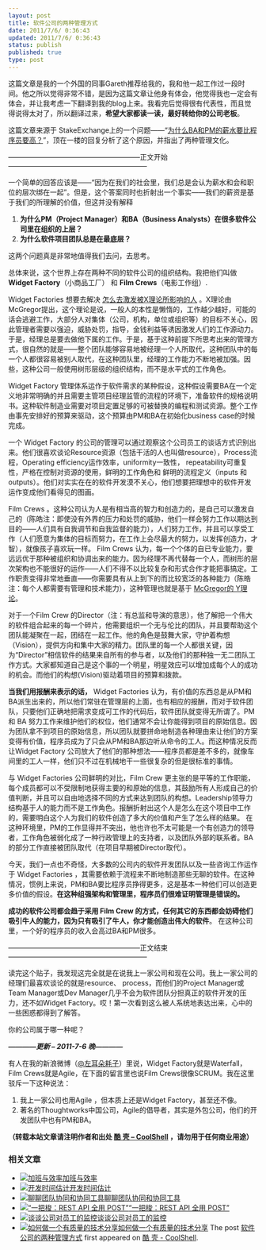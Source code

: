 ```yaml
---
layout: post
title: 软件公司的两种管理方式
date: 2011/7/6/ 0:36:43
updated: 2011/7/6/ 0:36:43
status: publish
published: true
type: post
---
```


这篇文章是我的一个外国的同事Gareth推荐给我的，我和他一起工作过一段时间。他之所以觉得非常不错，是因为这篇文章让他身有体会，他觉得我也一定会有体会，并让我考虑一下翻译到我的blog上来。我看完后觉得很有代表性，而且觉得说得太对了，所以翻译过来，**希望大家都读一读，最好转给你的公司老板**。


这篇文章来源于 StakeExchange上的一个问题——“[为什么BA和PM的薪水要比程序员要高？](http://programmers.stackexchange.com/questions/45776/why-do-business-analysts-and-project-managers-get-higher-salaries-than-programmer "Why do business analysts and project managers get higher salaries than programmers?")”，顶在一楼的回复分析了这个原因，并指出了两种管理文化。


———————————————————正文开始————————————————————


一个简单的回答应该是——“因为在我们的社会里，我们总是会认为薪水和会和职位的层次绑在一起”。但是，这个答案同时也折射出一个事实——我们的薪资是基于我们的所理解的价值，但这并没有解释


1. **为什么PM（Project Manager）和BA（Business Analysts）在很多软件公司里在组织的上层？**
2. **为什么软件项目团队总是在最底层？**


这两个问题真是非常地值得我们去问，去思考。


总体来说，这个世界上存在两种不同的软件公司的组织结构。我把他们叫做 **Widget Factory**（小商品工厂） 和 **Film Crews**（电影工作组）.


Widget Factories 想要去解决 [怎么去激发被X理论所影响的人](http://en.wikipedia.org/wiki/Theory_X_and_theory_Y) 。X理论由 McGregor提出，这个理论是说，一般人的本性是懒惰的，工作越少越好，可能的话会逃避工作，大部分人对集体（公司，机构，单位或组织等）的目标不关心，因此管理者需要以强迫，威胁处罚，指导，金钱利益等诱因激发人们的工作源动力。于是，经理总是要去做他下属的工作。于是，基于这种前提下所思考出来的管理方式，很自然的就是——整个团队能够容易地被经理一个人所取代，这种团队中的每一个人都很容易被别人取代，在这种团队里，经理的工作能力不断地被加强。因些，这种公司一般使用树形层级的组织结构，而不是水平式的工作角色。



Widget Factory 管理体系运作于软件需求的某种假设，这种假设需要BA在一个定义地非常明确的并且需要主管项目经理监管的流程的环境下，准备软件的规格说明书。这种软件制造业需要对项目定置足够的可被替换的编程和测试资源。整个工作由事先安排好的预算来驱动，这个预算由PM和BA在初始化business case的时候完成。


一个 Widget Factory 的公司的管理可以通过观察这个公司员工的谈话方式识别出来。他们很喜欢谈论Resource资源（包括干活的人也叫做resource），Process流程，Operating efficiency运作效率，uniformity一致性， repeatability可重复性，严格在控制对资源的使用，鲜明的工作角色和 鲜明的流程定义（inputs 和 outputs）。他们对实实在在的软件开发漠不关心，他们想要把理想中的软件开发运作变成他们看得见的图画。


Film Crews 。这种公司认为人是有相当高的智力和创造力的，是自己可以激发自己的（陈皓注：即使没有外界的压力和处罚的威胁，他们一样会努力工作以期达到目的——人们具有自我调节和自我监督的能力），人们努力工作，并且可以享受工作（人们愿意为集体的目标而努力，在工作上会尽最大的努力，以发挥创造力，才智），就像孩子喜欢玩一样。 Film Crews 认为，每一个个体的自已专业能力，要远远优于那种被组织和协调出来的能力。因为经理不再代替每一个人，而树形的层次架构也不能很好的运作——人们不得不以比较复杂和形式合作才能把事搞定。工作职责变得非常地垂直——你需要具有从上到下的而比较宽泛的各种能力（陈皓注：每个人都需要有管理和技术能力），这种管理也就是基于 [McGregor的 Y理论](http://en.wikipedia.org/wiki/Theory_X_and_theory_Y)。


对于一个Film Crew 的Director（注：有总监和导演的意思），他了解把一个伟大的软件组合起来的每一个碎片，他需要组织一个无与伦比的团队，并且要帮助这个团队能凝聚在一起，团结在一起工作。他的角色是鼓舞大家，守护着构想（Vision），提供方向和集中大家的精力。团队里的每一个人都很关键，因为“Director”相信软件的结果来自所有的参与者，以及他们的那种独一无二团队工作方式。大家都知道自己是这个事的一个明星，明星效应可以增加成每个人的成功的机会。而他们的构想(Vision)驱动着项目的预算和拨款。


**当我们用报酬来表示的话，** Widget Factories 认为，有价值的东西总是从PM和BA派生出来的，所以他们常驻在管理层的上面，也有相应的报酬，而对于软件团队，只要他们正确地把需求变成可工作的代码后，软件团队就变得无所谓了。PM 和 BA 努力工作来维护他们的权位，他们通常不会让你能得到项目的原始信息。因为团队拿不到项目的原始信息，所以团队就要拼命地制造各种理由来让他们的方案变得有价值，程序员成为了只会从PM和BA那边听从命令的工人。而这种情况反而让Widget Factory 公司放大了他们的那种想法——程序员都是差不多的，就像车间里的工人一样，他们只不过在机械地干一些很复杂的但是很标准的事情。


与 Widget Factories 公司鲜明的对比，Film Crew 更主张的是平等的工作职能，每个成员都可以不受限制地获得主要的和原始的信息，其鼓励所有人形成自己的价值判断，并且可以自由地选择不同的方式来达到团队的构想。Leadership领导力结构基于人的能力而不是工作角色。报酬折射出这个人是怎么在这个项目中工作的，需要明白这个人为我们的软件创造了多大的价值和产生了怎么样的结果。 在这种环境里，PM的工作显得并不突出，他也许也不太可能是一个有创造力的领导者，工作角色被弱化成了一种行政管理上的支持者，以及团队外部的联系者。BA的部分工作直接被团队取代（在项目早期被Director取代）。


今天，我们一点也不奇怪，大多数的公司内的软件开发团队以及一些咨询工作运作于 Widget Factories ，其需要依赖于流程来不断地制造那些无聊的软件。在这种情况，惯例上来说，PM和BA要比程序员挣得更多，这是基本一种他们可以创造更多价值的假设。**在这种组强架构和管理里，程序员们很难证明管理是错误的。**


**成功的软件公司都会趋于采用 Film Crew 的方式，任何其它的东西都会妨碍他们吸引牛人的能力，因为只有吸引了牛人，你才能创造出伟大的软件**。 在这种公司里，一个好的程序员的收入会高过BA和PM很多。


———————————————————正文结束————————————————————


读完这个贴子，我发现这完全就是在说我上一家公司和现在公司。我上一家公司的经理们最喜欢谈论的就是resource、 process，而他们的Project Manager或Team Manager或Dev Manager几乎不会为软件团队分担真正的软件开发的压力，还不如Widget Factory。哎！第一次看到这么被人系统地表达出来，心中的一些困惑都得到了解答。


你的公司属于哪一种呢？


***————更新 – 2011-7-6 晚————***


有人在我的新浪微博（[@左耳朵耗子](http://weibo.com/haoel)）里说，Widget Factory就是Waterfall，Film Crews就是Agile，在下面的留言里也说Film Crews很像SCRUM。我在这里驳斥一下这种说法：


1. 我上一家公司也用Agile ，但本质上还是Widget Factory，甚至还不像。
2. 著名的Thoughtworks中国公司，Agile的倡导者，其实是外包公司，他们的开发团队中也有PM和BA。




**（转载本站文章请注明作者和出处 [酷 壳 – CoolShell](https://coolshell.cn/) ，请勿用于任何商业用途）**



### 相关文章

* [![加班与效率](https://coolshell.cn/wp-content/uploads/2013/07/Work-Overtime-150x150.jpg)](https://coolshell.cn/articles/10217.html)[加班与效率](https://coolshell.cn/articles/10217.html)
* [![开发时间估计](https://coolshell.cn/wp-content/plugins/wordpress-23-related-posts-plugin/static/thumbs/8.jpg)](https://coolshell.cn/articles/3218.html)[开发时间估计](https://coolshell.cn/articles/3218.html)
* [![聊聊团队协同和协同工具](https://coolshell.cn/wp-content/uploads/2022/10/communication-150x150.png)](https://coolshell.cn/articles/22298.html)[聊聊团队协同和协同工具](https://coolshell.cn/articles/22298.html)
* [![“一把梭：REST API 全用 POST”](https://coolshell.cn/wp-content/uploads/2022/02/http_method-150x150.png)](https://coolshell.cn/articles/22173.html)[“一把梭：REST API 全用 POST”](https://coolshell.cn/articles/22173.html)
* [![谈谈公司对员工的监控](https://coolshell.cn/wp-content/uploads/2022/02/monitoring-150x150.jpeg)](https://coolshell.cn/articles/22157.html)[谈谈公司对员工的监控](https://coolshell.cn/articles/22157.html)
* [![如何做一个有质量的技术分享](https://coolshell.cn/wp-content/uploads/2021/07/knowledge_sharing-300x169-1-150x150.jpeg)](https://coolshell.cn/articles/21589.html)[如何做一个有质量的技术分享](https://coolshell.cn/articles/21589.html)
The post [软件公司的两种管理方式](https://coolshell.cn/articles/4951.html) first appeared on [酷 壳 - CoolShell](https://coolshell.cn).